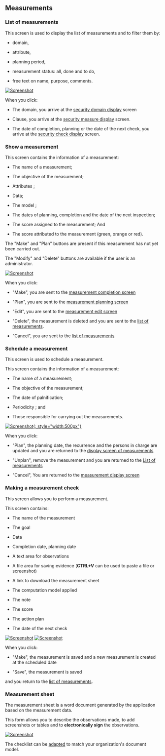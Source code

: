 ## Measurements

### List of measurements <a name="list"></a>

This screen is used to display the list of measurements and to filter them by:

* domain,

* attribute,

* planning period,

* measurement status: all, done and to do,

* free text on name, purpose, comments.

[![Screenshot](images/c1.png)](images/c1.png)

When you click:

* The domain, you arrive at the [security domain display](config.md/#domains) screen

* Clause, you arrive at the [security measure display](measures.md/#show) screen.

* The date of completion, planning or the date of the next check, you arrive at the [security check display](#show) screen.

### Show a measurement <a name="show"></a>

This screen contains the information of a measurement:

* The name of a measurement;

* The objective of the measurement;

* Attributes ;

* Data;

* The model ;

* The dates of planning, completion and the date of the next inspection;

* The score assigned to the measurement; And

* The score attributed to the measurement (green, orange or red).

The "Make" and "Plan" buttons are present if this measurement has not yet been carried out.

The "Modify" and "Delete" buttons are available if the user is an administrator.

[![Screenshot](images/c2.png)](images/c2.png)

When you click:

* "Make", you are sent to the [measurement completion screen](#make)

* "Plan", you are sent to the [measurement planning screen](measures.md/#plan)

* "Edit", you are sent to the [measurement edit screen](#edit)

* "Delete", the measurement is deleted and you are sent to the [list of measurements](#list).

* "Cancel", you are sent to the [list of measurements](#list)

### Schedule a measurement<a name="plan"></a>

This screen is used to schedule a measurement.

This screen contains the information of a measurement:

* The name of a measurement;

* The objective of the measurement;

* The date of palnification;

* Periodicity ; and

* Those responsible for carrying out the measurements.

[![Screenshot](images/c5.png){: style="width:500px"}](images/c5.png)

When you click:

* "Plan", the planning date, the recurrence and the persons in charge are updated and you are returned to the [display screen
of measurements](#show)

* "Unplan", remove the measurement and you are returned to the [List of measurements](#list)

* "Cancel", You are returned to the [measurement display screen](#show)


### Making a measurement <a name="make"></a> check

This screen allows you to perform a measurement.

This screen contains:

* The name of the measurement

* The goal

* Data

* Completion date, planning date

* A text area for observations

* A file area for saving evidence (**CTRL+V** can be used to paste a file or screenshot)

* A link to download the measurement sheet

* The computation model applied

* The note

* The score

* The action plan

* The date of the next check

[![Screenshot](images/c3.png)](images/c3.png)
[![Screenshot](images/c4.png)](images/c4.png)

When you click:

* "Make", the measurement is saved and a new measurement is created at the scheduled date

* "Save", the measurement is saved


and you return to the [list of measurements](#list).


### Measurement sheet <a name="sheet"></a>


The measurement sheet is a word document generated by the application based on the measurement data.

This form allows you to describe the observations made, to add screenshots or tables and to __electronically sign__ the observations.

[![Screenshot](images/report3.png)](images/report3.png)

The checklist can be [adapted](config.md/#documents) to match your organization's document model.
